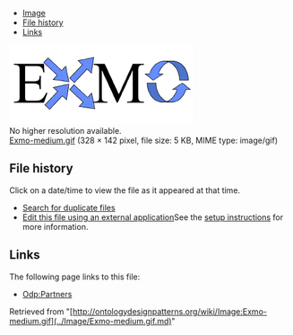 * [Image](../Image/Exmo-medium.gif.md#file)
* [File history](../Image/Exmo-medium.gif.md#filehistory)
* [Links](../Image/Exmo-medium.gif.md#filelinks)

[![Image:Exmo-medium.gif](../images/0/09/Exmo-medium.gif)](../images/0/09/Exmo-medium.gif)  
No higher resolution available.  
[Exmo-medium.gif](../images/0/09/Exmo-medium.gif)‎ (328 × 142 pixel, file size: 5 KB, MIME type: image/gif)

## File history

Click on a date/time to view the file as it appeared at that time.



  
* [Search for duplicate files](http://ontologydesignpatterns.org/wiki/Special:FileDuplicateSearch/Exmo-medium.gif "Special:FileDuplicateSearch/Exmo-medium.gif")
* [Edit this file using an external application](http://ontologydesignpatterns.org/wiki/index.php?title=Image:Exmo-medium.gif&action=edit&externaledit=true&mode=file "Image:Exmo-medium.gif")See the [setup instructions](http://www.mediawiki.org/wiki/Manual:External_editors "http://www.mediawiki.org/wiki/Manual:External_editors") for more information.

## Links



The following page links to this file:


* [Odp:Partners](../Odp/Partners.md "Odp:Partners")


Retrieved from "[http://ontologydesignpatterns.org/wiki/Image:Exmo-medium.gif](../Image/Exmo-medium.gif.md)"